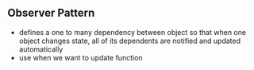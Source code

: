 Observer Pattern
---
- defines a one to many dependency between object so that when one object changes state, all of its dependents are notified 
and updated automatically
- use when we want to update function
